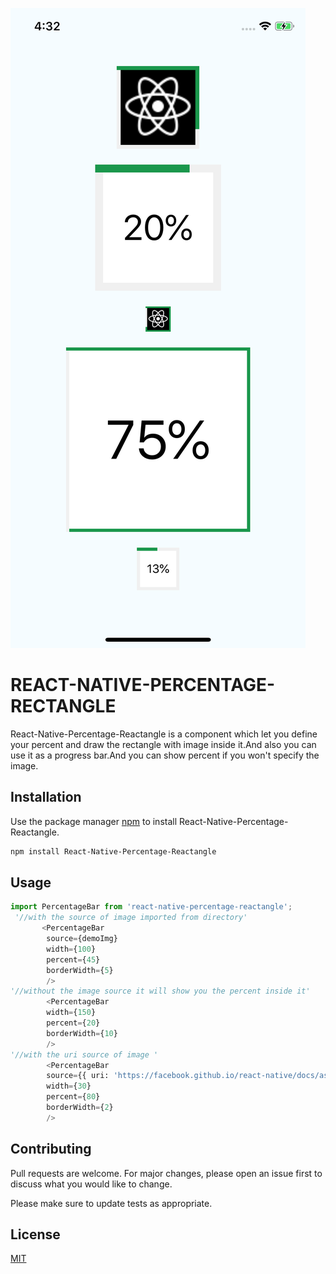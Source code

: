 
![Scheme](ss.png)

# REACT-NATIVE-PERCENTAGE-RECTANGLE

React-Native-Percentage-Reactangle is a component which let you define your percent and draw the rectangle with image inside it.And also you can use it as a progress bar.And you can show percent if you won't specify the image.

## Installation

Use the package manager [npm](https://www.npmjs.com/package/react-native-percentage-reactangle) to install React-Native-Percentage-Reactangle.

```bash
npm install React-Native-Percentage-Reactangle
```

## Usage

```python
import PercentageBar from 'react-native-percentage-reactangle';
 '//with the source of image imported from directory'
       <PercentageBar 
        source={demoImg} 
        width={100}
        percent={45}
        borderWidth={5}
        />
'//without the image source it will show you the percent inside it'
        <PercentageBar 
        width={150}
        percent={20}
        borderWidth={10}
        />
'//with the uri source of image '
        <PercentageBar 
        source={{ uri: 'https://facebook.github.io/react-native/docs/assets/favicon.png' }}  
        width={30}
        percent={80}
        borderWidth={2}
        />
```

## Contributing
Pull requests are welcome. For major changes, please open an issue first to discuss what you would like to change.

Please make sure to update tests as appropriate.

## License
[MIT](https://choosealicense.com/licenses/mit/)